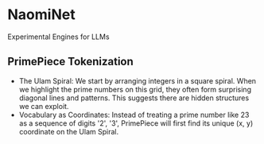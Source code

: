 # NaomiNet
Experimental Engines for LLMs

## PrimePiece Tokenization 
- The Ulam Spiral: We start by arranging integers in a square spiral. When we highlight the prime numbers on this grid, they often form surprising diagonal lines and patterns. This suggests there are hidden structures we can exploit.
- Vocabulary as Coordinates: Instead of treating a prime number like 23 as a sequence of digits '2', '3', PrimePiece will first find its unique (x, y) coordinate on the Ulam Spiral.
